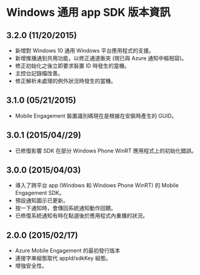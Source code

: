 <properties 
    pageTitle="Windows 通用 app SDK 版本資訊" 
    description="Azure Mobile Engagement - Windows 通用 app SDK 版本資訊"
    services="mobile-engagement" 
    documentationCenter="mobile" 
    authors="piyushjo" 
    manager="dwrede" 
    editor="" />

<tags 
    ms.service="mobile-engagement" 
    ms.workload="mobile" 
    ms.tgt_pltfrm="mobile-windows-store" 
    ms.devlang="dotnet" 
    ms.topic="article" 
    ms.date="08/10/2015" 
    ms.author="piyushjo" />


# Windows 通用 app SDK 版本資訊

## 3.2.0 (11/20/2015)

-   新增對 Windows 10 通用 Windows 平台應用程式的支援。
-   新增推播通到共用功能，以修正通道衝突 (現已與 Azure 通知中樞相容)。
-   修正初始化之後立即要求裝置 ID 時發生的當機。
-   主控台記錄檔改善。
-   修正解析未處理的例外狀況時發生的當機。

## 3.1.0 (05/21/2015)

-   Mobile Engagement 裝置識別碼現在是根據在安裝時產生的 GUID。

## 3.0.1 (2015/04//29)

-   已修復影響 SDK 在部分 Windows Phone WinRT 應用程式上的初始化錯誤。

## 3.0.0 (2015/04/03)

-   導入了跨平台 app (Windows 和 Windows Phone WinRT) 的 Mobile Engagement SDK。
-   預設通知圖示已更新。
-   按一下通知時，會傳回系統通知動作回饋。
-   已修復系統通知有時在點選後於應用程式內重播的狀況。

## 2.0.0 (2015/02/17)

-   Azure Mobile Engagement 的最初發行版本
-   連接字串組態取代 appId/sdkKey 組態。
-   增強安全性。






